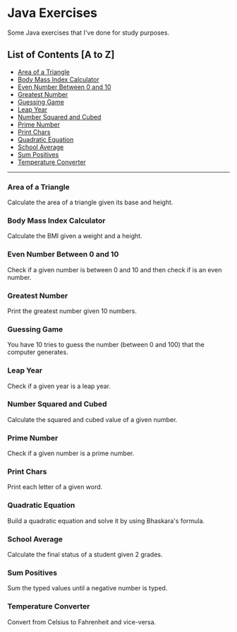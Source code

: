 # Java Exercises

Some Java exercises that I've done for study purposes.

## List of Contents [A to Z]

- [Area of a Triangle](#area-of-a-triangle)
- [Body Mass Index Calculator](#body-mass-index-calculator)
- [Even Number Between 0 and 10](#even-number-between-0-and-10)
- [Greatest Number](#greatest-number)
- [Guessing Game](#guessing-game)
- [Leap Year](#leap-year)
- [Number Squared and Cubed](#number-squared-and-cubed)
- [Prime Number](#prime-number)
- [Print Chars](#print-chars)
- [Quadratic Equation](#quadratic-equation)
- [School Average](#school-average)
- [Sum Positives](#sum-positives)
- [Temperature Converter](#temperature-converter)

---

### Area of a Triangle

Calculate the area of a triangle given its base and height.

### Body Mass Index Calculator

Calculate the BMI given a weight and a height.

### Even Number Between 0 and 10

Check if a given number is between 0 and 10 and then check if is an even number.

### Greatest Number

Print the greatest number given 10 numbers.

### Guessing Game

You have 10 tries to guess the number (between 0 and 100) that the computer generates.

### Leap Year

Check if a given year is a leap year.

### Number Squared and Cubed

Calculate the squared and cubed value of a given number.

### Prime Number

Check if a given number is a prime number.

### Print Chars

Print each letter of a given word.

### Quadratic Equation

Build a quadratic equation and solve it by using Bhaskara's formula.

### School Average

Calculate the final status of a student given 2 grades.

### Sum Positives

Sum the typed values until a negative number is typed.

### Temperature Converter

Convert from Celsius to Fahrenheit and vice-versa.
